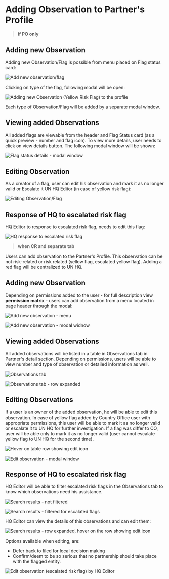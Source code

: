 # Adding Observation to Partner's Profile

> **if PO only**



## Adding new Observation

Adding new Observation/Flag is possible from menu placed on Flag status card:

![Add new observation/flag](../.gitbook/assets/screen-shot-2018-04-16-at-13.25.48%20%281%29.png)

Clicking on type of the flag, following modal will be open:

![Adding new Observation \(Yellow Risk Flag\) to the profile](../.gitbook/assets/screen-shot-2018-04-16-at-13.26.30.png)

Each type of Observation/Flag will be added by a separate modal window.

## Viewing added Observations

All added flags are viewable from the header and Flag Status card \(as a quick preview - number and flag icon\). To view more details, user needs to click on view details button. The following modal window will be shown:

![Flag status details - modal window](../.gitbook/assets/screen-shot-2018-04-16-at-13.26.18.png)

## Editing Observation

As a creator of a flag, user can edit his observation and mark it as no longer valid or Escalate it UN HQ Editor \(in case of yellow risk flag\):

![Editing Observation/Flag](../.gitbook/assets/screen-shot-2018-04-16-at-13.48.15.png)

## Response of HQ to escalated risk flag

HQ Editor to response to escalated risk flag, needs to edit this flag:



![HQ response to escalated risk flag](../.gitbook/assets/screen-shot-2018-04-16-at-13.48.43.png)

> **when CR and separate tab**

Users can add observation to the Partner's Profile. This observation can be not risk-related or risk related \(yellow flag, escalated yellow flag\). Adding a red flag will be centralized to UN HQ. 

## Adding new Observation

Depending on permissions added to the user - for full description view **permission matrix** - users can add observation from a menu located in page header through the modal:

![Add new observation - menu](../.gitbook/assets/screen-shot-2018-04-16-at-11.44.48%20%281%29.png)

![Add new observation - modal widnow](../.gitbook/assets/screen-shot-2018-04-16-at-13.52.27.png)

## Viewing added Observations

All added observations will be listed in a table in Observations tab in Partner's detail section. Depending on permissions, users will be able to view number and type of observation or detailed information as well.

![Observations tab](../.gitbook/assets/screen-shot-2018-04-16-at-11.47.37.png)

![Observations tab - row expanded](../.gitbook/assets/screen-shot-2018-04-16-at-11.47.47%20%281%29.png)

## Editing Observations

If a user is an owner of the added observation, he will be able to edit this observation. In case of yellow flag added by Country Office user with appropriate permissions, this user will be able to mark it as no longer valid or escalate it to UN HQ for further investigation. If a flag was differ to CO, user will be able only to mark it as no longer valid \(user cannot escalate yellow flag to UN HQ for the second time\).

![Hover on table row showing edit icon](../.gitbook/assets/screen-shot-2018-04-16-at-11.49.24%20%281%29.png)

![Edit observation - modal window](../.gitbook/assets/screen-shot-2018-04-16-at-13.55.38.png)

## Response of HQ to escalated risk flag

HQ Editor will be able to filter escalated risk flags in the Observations tab to know which observations need his assistance. 

![Search results - not filtered](../.gitbook/assets/screen-shot-2018-04-16-at-13.55.58.png)

![Search results - filtered for escalated flags](../.gitbook/assets/screen-shot-2018-04-16-at-13.56.05.png)

HQ Editor can view the details of this observations and can edit them:

![Search results - row expanded, hover on the row showing edit icon](../.gitbook/assets/screen-shot-2018-04-16-at-13.56.14.png)

Options available when editing, are:

* Defer back to filed for local decision making 
* Confirm/deem to be so serious that no partnership should take place with the flagged entity.

![Edit observation \(escalated risk flag\) by HQ Editor](../.gitbook/assets/screen-shot-2018-04-16-at-13.56.20.png)

